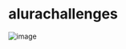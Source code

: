 ﻿# alurachallenges
 
 ![image](https://user-images.githubusercontent.com/7468564/132925508-eaec1989-440c-4090-8e9f-a2e048e2939d.png)

